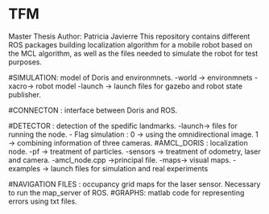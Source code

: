 # TFM
Master Thesis
Author: Patricia Javierre 
This repository contains different ROS packages building localization algorithm for a mobile robot based on the MCL algorithm, as well as the files
needed to simulate the robot for test purposes.

#SIMULATION: model of Doris and environmnets.
  -world -> environmnets
  -xacro->  robot model
  -launch -> launch files for gazebo and robot state publisher.

#CONNECTON : interface between Doris and ROS.

#DETECTOR : detection of the spedific landmarks.
  -launch-> files for running the node. 
      - Flag simulation : 0 -> using the omnidirectional image.
                          1 -> combining information of three cameras.
#AMCL_DORIS : localization node.
  -pf -> treatment of particles.
  -sensors -> treatment of odometry, laser and camera.
  -amcl_node.cpp ->principal file.
  -maps-> visual maps.
  -examples -> launch files for simulation and real experiments
  
#NAVIGATION FILES : occupancy grid maps for the laser sensor. Necessary to run the map_server of ROS.
#GRAPHS: matlab code for representing errors using txt files.
  
